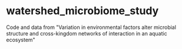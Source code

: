 # watershed_microbiome_study
Code and data from "Variation in environmental factors alter microbial structure and cross-kingdom networks of interaction in an aquatic ecosystem"
